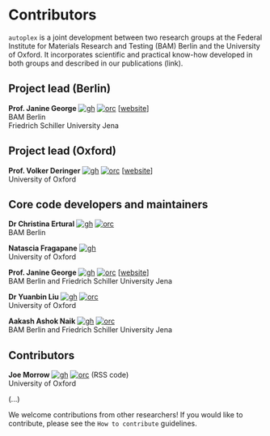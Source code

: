 # Contributors

`autoplex` is a joint development between two research groups at the Federal Institute for Materials Research and Testing (BAM) Berlin and the University of Oxford. It incorporates scientific and practical know-how developed in both groups and described in our publications (link).

[gh]: https://cdnjs.cloudflare.com/ajax/libs/octicons/8.5.0/svg/mark-github.svg
[orc]: ../_static/orcid.svg

## Project lead (Berlin)

**Prof. Janine George** [![gh]][JaGeo] [![orc]][0000-0001-8907-0336] [[website](https://jageo.github.io/)]\
BAM Berlin \
Friedrich Schiller University Jena

[JaGeo]: https://github.com/JaGeo
[0000-0001-8907-0336]: https://orcid.org/0000-0001-8907-0336

## Project lead (Oxford)

**Prof. Volker Deringer** [![gh]][vlderinger] [![orc]][0000-0001-6873-0278] [[website](http://deringer.chem.ox.ac.uk)]\
University of Oxford

[vlderinger]: https://github.com/vlderinger
[0000-0001-6873-0278]: https://orcid.org/0000-0001-6873-0278

## Core code developers and maintainers

**Dr Christina Ertural** [![gh]][QuantumChemist] [![orc]][0000-0002-7696-5824] \
BAM Berlin

[QuantumChemist]: https://github.com/QuantumChemist
[0000-0002-7696-5824]: https://orcid.org/0000-0002-7696-5824

**Natascia Fragapane** [![gh]][nfragapane]\
University of Oxford

[nfragapane]: https://github.com/nfragapane

**Prof. Janine George** [![gh]][JaGeo] [![orc]][0000-0001-8907-0336] [[website](https://jageo.github.io/)]\
BAM Berlin and Friedrich Schiller University Jena

[JaGeo]: https://github.com/JaGeo
[0000-0001-8907-0336]: https://orcid.org/0000-0001-8907-0336

**Dr Yuanbin Liu** [![gh]][YuanbinLiu] [![orc]][0000-0002-5948-7031] \
University of Oxford

[YuanbinLiu]: https://github.com/YuanbinLiu
[0000-0002-5948-7031]: https://orcid.org/0000-0002-5948-7031

**Aakash Ashok Naik** [![gh]][naik-aakash] [![orc]][0000-0002-6071-6786] \
BAM Berlin and Friedrich Schiller University Jena

[naik-aakash]: https://github.com/naik-aakash
[0000-0002-6071-6786]: https://orcid.org/0000-0002-6071-6786

## Contributors

**Joe Morrow** [![gh]][MorrowChem] [![orc]][0000-0002-3441-8646] (RSS code)\
University of Oxford

[MorrowChem]: https://github.com/morrowchem
[0000-0002-3441-8646]: https://orcid.org/0000-0002-3441-8646

(...)


We welcome contributions from other researchers! If you would like to contribute, please see the `How to contribute` guidelines.


